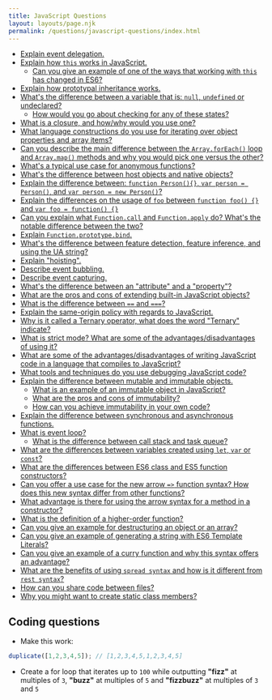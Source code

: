 ```yaml
---
title: JavaScript Questions
layout: layouts/page.njk
permalink: /questions/javascript-questions/index.html
---
```


* [Explain event delegation.](../answers/Answers-To-JavaScript-Questions/1-Explain-event-delegation.md)
* [Explain how `this` works in JavaScript.](../answers/Answers-To-JavaScript-Questions/2-Explain-how-this-works-in-JavaScript.md)
  * [Can you give an example of one of the ways that working with `this` has changed in ES6?](../answers/Answers-To-JavaScript-Questions/2-Explain-how-this-works-in-JavaScript.md)
* [Explain how prototypal inheritance works.](../answers/Answers-To-JavaScript-Questions/3-Explain-how-prototypal-inheritance-works.md)
* [What's the difference between a variable that is: `null`, `undefined` or undeclared?](../answers/Answers-To-JavaScript-Questions/4-Whats-the-difference-between-a-variable-that-is-null-undefined-or-undeclared.md)
  * [How would you go about checking for any of these states?](../answers/Answers-To-JavaScript-Questions/4-Whats-the-difference-between-a-variable-that-is-null-undefined-or-undeclared.md)
* [What is a closure, and how/why would you use one?](../answers/Answers-To-JavaScript-Questions/5-What-is-a-closure-and-howwhy-would-you-use-one.md)
* [What language constructions do you use for iterating over object properties and array items?](../answers/Answers-To-JavaScript-Questions/6-What-language-constructions-do-you-use-for-iterating-over-object-properties-and-array-items.md)
* [Can you describe the main difference between the `Array.forEach()` loop and `Array.map()` methods and why you would pick one versus the other?](../answers/Answers-To-JavaScript-Questions/7-Can-you-describe-the-main-difference-between-the-ArrayforEach-loop-and-Arraymap-methods-and-why-you-would-pick-one-versus-the-other.md)
* [What's a typical use case for anonymous functions?](../answers/Answers-To-JavaScript-Questions/8-Whats-a-typical-use-case-for-anonymous-functions.md)
* [What's the difference between host objects and native objects?](../answers/Answers-To-JavaScript-Questions/9-Whats-the-difference-between-host-objects-and-native-objects.md)
* [Explain the difference between: `function Person(){}`, `var person = Person()`, and `var person = new Person()`?](../answers/Answers-To-JavaScript-Questions/10-Explain-the-difference-between-function-Person-var-person-Person-and-var-person-new-Person.md)
* [Explain the differences on the usage of `foo` between `function foo() {}` and `var foo = function() {}`](../answers/Answers-To-JavaScript-Questions/11-Explain-the-differences-on-the-usage-of-foo-between-function-foo-and-var-foo-function.md)
* [Can you explain what `Function.call` and `Function.apply` do? What's the notable difference between the two?](../answers/Answers-To-JavaScript-Questions/12-Can-you-explain-what-Functioncall-and-Functionapply-do-Whats-the-notable-difference-between-the-two.md)
* [Explain `Function.prototype.bind`.](../answers/Answers-To-JavaScript-Questions/13-Explain-Function-prototype-bind.md)
* [What's the difference between feature detection, feature inference, and using the UA string?](../answers/Answers-To-JavaScript-Questions/14-Whats-the-difference-between-feature-detection-feature-inference-and-using-the-UA-string.md)
* [Explain "hoisting".](../answers/Answers-To-JavaScript-Questions/15-Explain-hoisting.md)
* [Describe event bubbling.](../answers/Answers-To-JavaScript-Questions/16-Event-bubbling.md)
* [Describe event capturing.](../answers/Answers-To-JavaScript-Questions/17-Event-capturing.md)
* [What's the difference between an "attribute" and a "property"?](../answers/Answers-To-JavaScript-Questions/18-Whats-the-difference-between-an-attribute-and-a-property.md)
* [What are the pros and cons of extending built-in JavaScript objects?](../answers/Answers-To-JavaScript-Questions/19-What-are-the-pros-and-cons-of-extending-built-in-JavaScript-objects.md)
* [What is the difference between `==` and `===`?](../answers/Answers-To-JavaScript-Questions/20-What-is-the-difference-between-abstract-equality-comparison-and-strict-equality-comparison.md)
* [Explain the same-origin policy with regards to JavaScript.](../answers/Answers-To-JavaScript-Questions/21-Explain-the-same-origin-policy-with-regards-to-JavaScript.md)
* [Why is it called a Ternary operator, what does the word "Ternary" indicate?](../answers/Answers-To-JavaScript-Questions/22-Why-is-it-called-a-Ternary-operator-what-does-the-word-Ternary-indicate.md)
* [What is strict mode? What are some of the advantages/disadvantages of using it?](../answers/Answers-To-JavaScript-Questions/23-What-is-strict-mode-What-are-some-of-the-advantagesdisadvantages-of-using-it.md)
* [What are some of the advantages/disadvantages of writing JavaScript code in a language that compiles to JavaScript?](../answers/Answers-To-JavaScript-Questions/24-What-are-some-of-the-advantagesdisadvantages-of-writing-JavaScript-code-in-a-language-that-compiles-to-JavaScript.md)
* [What tools and techniques do you use debugging JavaScript code?](../answers/Answers-To-JavaScript-Questions/25-What-tools-and-techniques-do-you-use-debugging-JavaScript-code.md)
* [Explain the difference between mutable and immutable objects.](../answers/Answers-To-JavaScript-Questions/26-Explain-the-difference-between-mutable-and-immutable-objects.md)
  * [What is an example of an immutable object in JavaScript?](../answers/Answers-To-JavaScript-Questions/26-Explain-the-difference-between-mutable-and-immutable-objects.md)
  * [What are the pros and cons of immutability?](../answers/Answers-To-JavaScript-Questions/26-Explain-the-difference-between-mutable-and-immutable-objects.md)
  * [How can you achieve immutability in your own code?](../answers/Answers-To-JavaScript-Questions/26-Explain-the-difference-between-mutable-and-immutable-objects.md)
* [Explain the difference between synchronous and asynchronous functions.](../answers/Answers-To-JavaScript-Questions/27-Explain-the-difference-between-synchronous-and-asynchronous-functions.md)
* [What is event loop?](../answers/Answers-To-JavaScript-Questions/28-What-is-event-loop.md)
  * [What is the difference between call stack and task queue?](../answers/Answers-To-JavaScript-Questions/28-What-is-event-loop.md)
* [What are the differences between variables created using `let`, `var` or `const`?](../answers/Answers-To-JavaScript-Questions/29-What-are-the-differences-between-variables-created-using-let-var-or-const.md)
* [What are the differences between ES6 class and ES5 function constructors?](../answers/Answers-To-JavaScript-Questions/30-What-are-the-differences-between-ES6-class-and-ES5-function-constructors.md)
* [Can you offer a use case for the new arrow `=>` function syntax? How does this new syntax differ from other functions?](../answers/Answers-To-JavaScript-Questions/31-Can-you-offer-a-use-case-for-the-new-arrow-function-syntax-How-does-this-new-syntax-differ-from-other-functions.md)
* [What advantage is there for using the arrow syntax for a method in a constructor?](../answers/Answers-To-JavaScript-Questions/32-What-advantage-is-there-for-using-the-arrow-syntax-for-a-method-in-a-constructor.md)
* [What is the definition of a higher-order function?](../answers/Answers-To-JavaScript-Questions/33-What-is-the-definition-of-a-higher-order-function.md)
* [Can you give an example for destructuring an object or an array?](../answers/Answers-To-JavaScript-Questions/34-Can-you-give-an-example-for-destructuring-an-object-or-an-array.md)
* [Can you give an example of generating a string with ES6 Template Literals?](../answers/Answers-To-JavaScript-Questions/35-Can-you-give-an-example-of-generating-a-string-with-ES6-Template-Literals.md)
* [Can you give an example of a curry function and why this syntax offers an advantage?](../answers/Answers-To-JavaScript-Questions/36-Can-you-give-an-example-of-a-curry-function-and-why-this-syntax-offers-an-advantage.md)
* [What are the benefits of using `spread syntax` and how is it different from `rest syntax`?](../answers/Answers-To-JavaScript-Questions/37-What-are-the-benefits-of-using-spread-syntax-and-how-is-it-different-from-rest-syntax.md)
* [How can you share code between files?](../answers/Answers-To-JavaScript-Questions/38-How-can-you-share-code-between-files.md)
* [Why you might want to create static class members?](../answers/Answers-To-JavaScript-Questions/39-Why-you-might-want-to-create-static-class-members.md)

## Coding questions
* Make this work:
```javascript
duplicate([1,2,3,4,5]); // [1,2,3,4,5,1,2,3,4,5]
```
* Create a for loop that iterates up to `100` while outputting **"fizz"** at multiples of `3`, **"buzz"** at multiples of `5` and **"fizzbuzz"** at multiples of `3` and `5`
